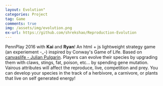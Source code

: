 ```yaml
---
layout: Evolution"
categories: Project
tag: Game
comments: true
img: /assets/img/evolution.png
ex-url: https://github.com/shrekshao/Reproduction-Evolution
---
```

PennPlay 2016 with **Kai** and **Ryan**! An html + js lightweight strategy game (an experiement -_-) inspired by Conway's Game of Life. Based on [canvaslife - Julian Pulgarin](https://github.com/jpulgarin/canvaslife).
Players can evolve their species by upgrading them with claws, stings, fat, poison, etc... by spending gene mutation. Vairous attributes will affect the reproduce, live, competition and prey. 
You can develop your species in the track of a herbivore, a carnivore, or plants that live on self generated energy!

<!--more-->

